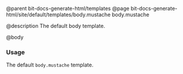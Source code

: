 @parent bit-docs-generate-html/templates
@page bit-docs-generate-html/site/default/templates/body.mustache body.mustache

@description The default body template.

@body

### Usage

The default `body.mustache` template.
